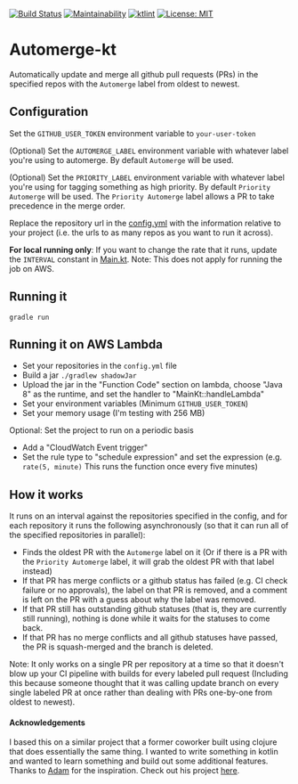 [![Build Status](https://travis-ci.com/MclaughlinSteve/automerge-kt.svg?branch=master)](https://travis-ci.com/MclaughlinSteve/automerge-kt)
[![Maintainability](https://api.codeclimate.com/v1/badges/5ec4d88711d37510eb50/maintainability)](https://codeclimate.com/github/MclaughlinSteve/automerge-kt/maintainability)
[![ktlint](https://img.shields.io/badge/code%20style-%E2%9D%A4-FF4081.svg)](https://ktlint.github.io/)
[![License: MIT](https://img.shields.io/badge/License-MIT-yellow.svg)](https://opensource.org/licenses/MIT)

# Automerge-kt

Automatically update and merge all github pull requests (PRs) in the specified repos with the `Automerge` label from oldest to newest.

## Configuration
Set the `GITHUB_USER_TOKEN` environment variable to `your-user-token`

(Optional) Set the `AUTOMERGE_LABEL` environment variable with whatever label you're using to automerge. 
By default `Automerge` will be used.

(Optional) Set the `PRIORITY_LABEL` environment variable with whatever label you're using for tagging something as 
high priority. By default `Priority Automerge` will be used. The `Priority Automerge` label allows a PR to
take precedence in the merge order.

Replace the repository url in the [config.yml](src/main/resources/config.yml) with the information relative to your 
project (i.e. the urls to as many repos as you want to run it across).

__For local running only__: If you want to change the rate that it runs, update the `INTERVAL` constant in 
[Main.kt](src/main/kotlin/Main.kt).
Note: This does not apply for running the job on AWS.

## Running it
`gradle run`

## Running it on AWS Lambda
- Set your repositories in the `config.yml` file
- Build a jar `./gradlew shadowJar`
- Upload the jar in the "Function Code" section on lambda, choose "Java 8" as the runtime, 
and set the handler to "MainKt::handleLambda"
- Set your environment variables (Minimum `GITHUB_USER_TOKEN`)
- Set your memory usage (I'm testing with 256 MB)

Optional: Set the project to run on a periodic basis
- Add a "CloudWatch Event trigger"
- Set the rule type to "schedule expression" and set the expression 
(e.g. `rate(5, minute)` This runs the function once every five minutes)

## How it works

It runs on an interval against the repositories specified in the config, and for each repository
it runs the following asynchronously (so that it can run all of the specified repositories in parallel):
- Finds the oldest PR with the `Automerge` label on it (Or if there is a PR with the `Priority Automerge` label,
    it will grab the oldest PR with that label instead)
- If that PR has merge conflicts or a github status has failed (e.g. CI check failure or no approvals), 
    the label on that PR is removed, and a comment is left on the PR with a guess about why the label was removed.
- If that PR still has outstanding github statuses (that is, they are currently still running), 
    nothing is done while it waits for the statuses to come back.
- If that PR has no merge conflicts and all github statuses have passed, 
    the PR is squash-merged and the branch is deleted.

Note: It only works on a single PR per repository at a time so that it doesn't blow up your CI pipeline with builds 
for every labeled pull request (Including this because someone thought that it was calling update branch on every 
single labeled PR at once rather than dealing with PRs one-by-one from oldest to newest).


#### Acknowledgements

I based this on a similar project that a former coworker built using clojure that does essentially the same thing. 
I wanted to write something in kotlin and wanted to learn something and build out some additional features.
Thanks to [Adam](https://github.com/AdamReifsneider) for the inspiration. 
Check out his project [here](https://github.com/AdamReifsneider/pull-automerge).

